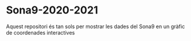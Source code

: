 # Sona9-2020-2021
Aquest repositori és tan sols per mostrar les dades del Sona9 en un gràfic de coordenades interactives
